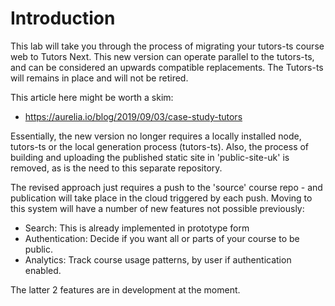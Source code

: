 # Introduction

This lab will take you through the process of migrating your tutors-ts course web to Tutors Next. This new version can operate parallel to the tutors-ts, and can be considered an upwards compatible replacements. The Tutors-ts will remains in place and will not be retired.

This article here might be worth a skim:

- <https://aurelia.io/blog/2019/09/03/case-study-tutors>

Essentially, the new version no longer requires a locally installed node, tutors-ts or the local generation process (tutors-ts). Also, the process of building and uploading the published static site in 'public-site-uk' is removed, as is the need to this separate repository.

The revised approach just requires a push to the 'source' course repo - and publication will take place in the cloud triggered by each push. Moving to this system will have a number of new features not possible previously:

- Search: This is already implemented in prototype form
- Authentication: Decide if you want all or parts of your course to be public.
- Analytics: Track course usage patterns, by user if authentication enabled.

The latter 2 features are in development at the moment.
